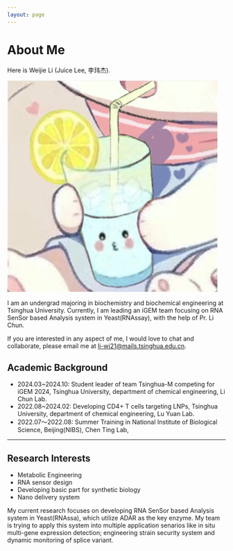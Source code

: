 ```yaml
---
layout: page
---
```


# About Me

Here is Weijie Li (Juice Lee, 李玮杰).

<img src="./juice.png" alt="juice" style="zoom:50%;" />

I am an undergrad majoring in biochemistry and biochemical engineering at Tsinghua University. Currently, I am leading an iGEM team focusing on RNA SenSor based Analysis system in Yeast(RNAssay), with the help of Pr. Li Chun.

If you are interested in any aspect of me, I would love to chat and collaborate, please email me at li-wj21@mails.tsinghua.edu.cn.

## Academic Background

- 2024.03~2024.10: Student leader of team Tsinghua-M competing for iGEM 2024, Tsinghua University, department of chemical engineering, Li Chun Lab.
- 2022.08~2024.02: Developing CD4+ T cells targeting LNPs, Tsinghua University, department of chemical engineering, Lu Yuan Lab.
- 2022.07～2022.08: Summer Training in National Institute of Biological Science, Beijing(NIBS), Chen Ting Lab,

---

## Research Interests

- Metabolic Engineering
- RNA sensor design
- Developing basic part for synthetic biology
- Nano delivery system

My current research focuses on developing RNA SenSor based Analysis system in Yeast(RNAssa), which utilize ADAR as the key enzyme. My team is trying to apply this system into multiple application senarios like in situ multi-gene expression detection; engineering strain security system and dynamic monitoring of splice variant.

